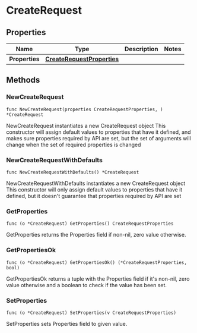 # CreateRequest

## Properties

|Name | Type | Description | Notes|
|------------ | ------------- | ------------- | -------------|
|**Properties** | [**CreateRequestProperties**](CreateRequestProperties.md) |  | |

## Methods

### NewCreateRequest

`func NewCreateRequest(properties CreateRequestProperties, ) *CreateRequest`

NewCreateRequest instantiates a new CreateRequest object
This constructor will assign default values to properties that have it defined,
and makes sure properties required by API are set, but the set of arguments
will change when the set of required properties is changed

### NewCreateRequestWithDefaults

`func NewCreateRequestWithDefaults() *CreateRequest`

NewCreateRequestWithDefaults instantiates a new CreateRequest object
This constructor will only assign default values to properties that have it defined,
but it doesn't guarantee that properties required by API are set

### GetProperties

`func (o *CreateRequest) GetProperties() CreateRequestProperties`

GetProperties returns the Properties field if non-nil, zero value otherwise.

### GetPropertiesOk

`func (o *CreateRequest) GetPropertiesOk() (*CreateRequestProperties, bool)`

GetPropertiesOk returns a tuple with the Properties field if it's non-nil, zero value otherwise
and a boolean to check if the value has been set.

### SetProperties

`func (o *CreateRequest) SetProperties(v CreateRequestProperties)`

SetProperties sets Properties field to given value.



